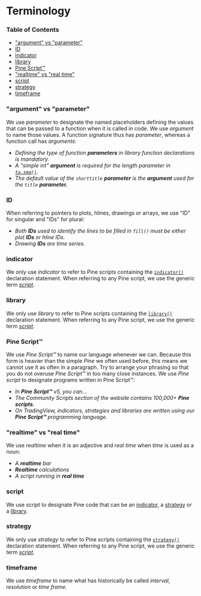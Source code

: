 # Terminology



### Table of Contents

- ["argument" vs "parameter"](#argument-vs-parameter)
- [ID](#id)
- [indicator](#indicator)
- [library](#library)
- [Pine Script™](#pine-script)
- ["realtime" vs "real time"](#realtime-vs-real-time)
- [script](#script)
- [strategy](#strategy)
- [timeframe](#timeframe)



### "argument" vs "parameter"
We use *parameter* to designate the named placeholders defining the values that can be passed to a function when it is called in code. We use *argument* to name those values. A function signature thus has *parameter*, whereas a function call has *arguments*: 
- *Defining the type of function **parameters** in library function declarations is mandatory.*
- *A "simple int" **argument** is required for the length parameter in [``ta.sma()``](https://www.tradingview.com/pine-script-reference/v5/#fun_ta{dot}sma).*
- *The default value of the `shorttitle` **parameter** is the **argument** used for the `title` **parameter.***

### ID
When referring to pointers to plots, hlines, drawings or arrays, we use "ID" for singular and "IDs" for plural:
- *Both **IDs** used to identify the lines to be filled in ``fill()`` must be either plot **IDs** or hline IDs.*
- *Drawing **IDs** are time series.*

### indicator
We only use *indicator* to refer to Pine scripts containing the [``indicator()``](https://www.tradingview.com/pine-script-reference/v5/#fun_indicator) declaration statement. When referring to any Pine script, we use the generic term [*script*](#script).

### library
We only use *library* to refer to Pine scripts containing the [``library()``](https://www.tradingview.com/pine-script-reference/v5/#fun_library) declaration statement. When referring to any Pine script, we use the generic term [*script*](#script).

### Pine Script™
We use *Pine Script™* to name our language whenever we can. Because this form is heavier than the simple *Pine* we often used before, this means we cannot use it as often in a paragraph. Try to arrange your phrasing so that you do not overuse *Pine Script™* in too many close instances. We use *Pine script* to designate programs written in Pine Script™:
- *In **Pine Script™** v5, you can...*
- *The Community Scripts section of the website contains 100,000+ **Pine scripts**.*
- *On TradingView, indicators, strategies and libraries are written using our **Pine Script™** programming language.*

### "realtime" vs "real time"
We use *realtime* when it is an adjective and *real time* when *time* is used as a noun:
- *A **realtime** bar*
- ***Realtime** calculations*
- *A script running in **real time***

### script
We use *script* to designate Pine code that can be an [indicator](#indicator), a [strategy](#strategy) or a [library](#library).

### strategy
We only use *strategy* to refer to Pine scripts containing the [``strategy()``](https://www.tradingview.com/pine-script-reference/v5/#fun_strategy) declaration statement. When referring to any Pine script, we use the generic term [*script*](#script).

### timeframe
We use *timeframe* to name what has historically be called *interval*, *resolution* or *time frame*.
